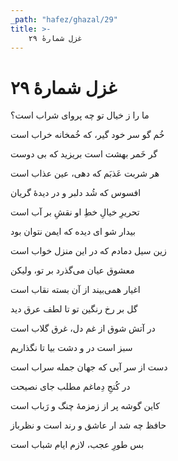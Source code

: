 ```yaml
---
_path: "hafez/ghazal/29"
title: >-
    غزل شمارهٔ ۲۹
---
```

# غزل شمارهٔ ۲۹

<div class="b" id="bn1"><div class="m1"><p>ما را ز خیال تو چه پروای شراب است؟</p></div>
<div class="m2"><p>خُم گو سر خود گیر، که خُمخانه خراب است</p></div></div>
<div class="b" id="bn2"><div class="m1"><p>گر خَمر بهشت است بریزید که بی دوست</p></div>
<div class="m2"><p>هر شربت عَذبَم که دهی، عین عذاب است</p></div></div>
<div class="b" id="bn3"><div class="m1"><p>افسوس که شُد دلبر و در دیدهٔ گریان</p></div>
<div class="m2"><p>تحریرِ خیالِ خطِ او نقشِ بر آب است</p></div></div>
<div class="b" id="bn4"><div class="m1"><p>بیدار شو ای دیده که ایمن نتوان بود</p></div>
<div class="m2"><p>زین سیل دمادم که در این منزل خواب است</p></div></div>
<div class="b" id="bn5"><div class="m1"><p>معشوق عیان می‌گذرد بر تو، ولیکن</p></div>
<div class="m2"><p>اغیار همی‌بیند از آن بسته نقاب است</p></div></div>
<div class="b" id="bn6"><div class="m1"><p>گل بر رخ رنگین تو تا لطف عرق دید</p></div>
<div class="m2"><p>در آتش شوق از غم دل، غرق گلاب است</p></div></div>
<div class="b" id="bn7"><div class="m1"><p>سبز است در و دشت بیا تا نگذاریم</p></div>
<div class="m2"><p>دست از سر آبی که جهان جمله سراب است</p></div></div>
<div class="b" id="bn8"><div class="m1"><p>در کُنجِ دِماغم مطلب جای نصیحت</p></div>
<div class="m2"><p>کاین گوشه پر از زمزمهٔ چنگ و رَباب است</p></div></div>
<div class="b" id="bn9"><div class="m1"><p>حافظ چه شد ار عاشق و رند است و نظرباز</p></div>
<div class="m2"><p>بس طورِ عجب، لازم ایام شباب است</p></div></div>
